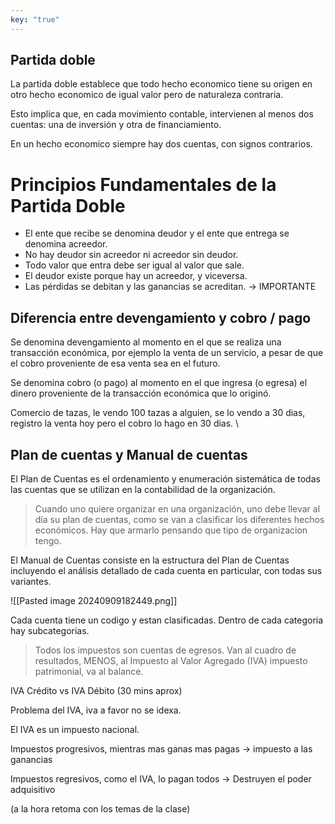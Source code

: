 ```yaml
---
key: "true"
---
```


## Partida doble

La partida doble establece que todo hecho economico tiene su origen en otro hecho economico de igual valor pero de naturaleza contraria.

Esto implica que, en cada movimiento contable, intervienen al menos dos cuentas: una de inversión y otra de financiamiento.

En un hecho economico siempre hay dos cuentas, con signos contrarios.

# Principios Fundamentales de la Partida Doble

- El ente que recibe se denomina deudor y el ente que entrega se denomina acreedor.
- No hay deudor sin acreedor ni acreedor sin deudor.
- Todo valor que entra debe ser igual al valor que sale.
- El deudor existe porque hay un acreedor, y viceversa.
- Las pérdidas se debitan y las ganancias se acreditan. -> IMPORTANTE

## Diferencia entre devengamiento y cobro / pago

Se denomina devengamiento al momento en el que se realiza una transacción económica, por ejemplo la venta de un servicio, a pesar de que el cobro proveniente de esa venta sea en el futuro.

Se denomina cobro (o pago) al momento en el que ingresa (o egresa) el dinero proveniente de la transacción económica que lo originó.


Comercio de tazas, le vendo 100 tazas a alguien, se lo vendo a 30 dias, registro la venta hoy pero el cobro lo hago en 30 dias. \




## Plan de cuentas y Manual de cuentas

El Plan de Cuentas es el ordenamiento y enumeración sistemática de todas las cuentas que se utilizan en la contabilidad de la organización.

> Cuando uno quiere organizar en una organización, uno debe llevar al día su plan de cuentas, como se van a clasificar los diferentes hechos económicos. Hay que armarlo pensando que tipo de organizacion tengo.


El Manual de Cuentas consiste en la estructura del Plan de Cuentas incluyendo el análisis detallado de cada cuenta en particular, con todas sus variantes.

![[Pasted image 20240909182449.png]]

Cada cuenta tiene un codigo y estan clasificadas. Dentro de cada categoria hay subcategorias. 

>Todos los impuestos son cuentas de egresos. Van al cuadro de resultados, MENOS, al Impuesto al Valor Agregado (IVA) impuesto patrimonial, va al balance.

IVA Crédito vs IVA Débito (30 mins aprox)

Problema del IVA, iva a favor no se idexa. 

El IVA es un impuesto nacional. 

Impuestos progresivos, mientras mas ganas mas pagas -> impuesto a las ganancias

Impuestos regresivos, como el IVA, lo pagan todos -> Destruyen el poder adquisitivo

(a la hora retoma con los temas de la clase)












